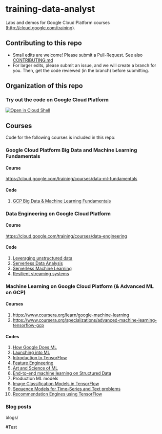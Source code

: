 # training-data-analyst 

Labs and demos for Google Cloud Platform courses (http://cloud.google.com/training).

## Contributing to this repo

* Small edits are welcome! Please submit a Pull-Request. See also [CONTRIBUTING.md](./CONTRIBUTING.md)
* For larger edits, please submit an issue, and we will create a branch for you. Then, get the code reviewed (in the branch) before submitting.

## Organization of this repo

### Try out the code on Google Cloud Platform
[![Open in Cloud Shell](http://gstatic.com/cloudssh/images/open-btn.png)](https://console.cloud.google.com/cloudshell/open/?git_repo=https://github.com/GoogleCloudPlatform/training-data-analyst.git)

## Courses
Code for the following courses is included in this repo:

### Google Cloud Platform Big Data and Machine Learning Fundamentals
#### Course
https://cloud.google.com/training/courses/data-ml-fundamentals

#### Code
1. [GCP Big Data & Machine Learning Fundamentals](CPB100)

### Data Engineering on Google Cloud Platform
#### Course
https://cloud.google.com/training/courses/data-engineering

#### Code
1. [Leveraging unstructured data](courses/unstructured)
2. [Serverless Data Analysis](courses/data_analysis)
3. [Serverless Machine Learning](courses/machine_learning)
4. [Resilient streaming systems](courses/streaming)


### Machine Learning on Google Cloud Platform (& Advanced ML on GCP)
#### Courses
1. https://www.coursera.org/learn/google-machine-learning
2. https://www.coursera.org/specializations/advanced-machine-learning-tensorflow-gcp

#### Codes
1. [How Google Does ML](courses/machine_learning/deepdive/01_googleml)
2. [Launching into ML](courses/machine_learning/deepdive/02_generalization)
3. [Introduction to TensorFlow](courses/machine_learning/deepdive/03_tensorflow)
4. [Feature Engineering](courses/machine_learning/deepdive/04_features)
5. [Art and Science of ML](courses/machine_learning/deepdive/05_artandscience)
6. [End-to-end machine learning on Structured Data](courses/machine_learning/deepdive/06_structured)
7. Production ML models
8. [Image Classification Models in TensorFlow](courses/machine_learning/deepdive/08_image)
9. [Sequence Models for Time-Series and Text problems](courses/machine_learning/deepdive/09_sequence)
10. [Recommendation Engines using TensorFlow](courses/machine_learning/deepdive/10_recommend)



### Blog posts

blogs/

#Test
